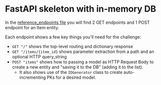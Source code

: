 # FastAPI skeleton with in-memory DB
In the [reference_endpoints file](app/reference_endpoints.py) you will find 2 GET endpoints and 1 POST endpoint for an Item entity.

Each endpoint shows a few key things you'll need for the challenge:
- `GET "/"` shows the top-level routing and dictionary response
- `GET "/items/{item_id}` shows parameter extraction from a path and an optional HTTP query_string
- `POST "items"` shows how to passing a model as HTTP Request Body to create a new entity and "saving it to the DB" (adding it to the list). 
  - It also shows use of the `IDGenerator` class to create auto-incrementing PKs for a desired model.
